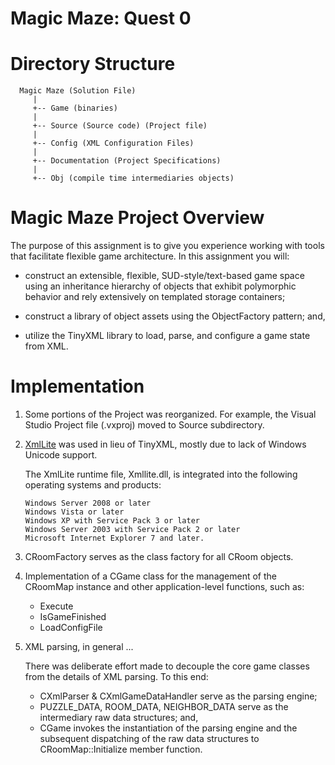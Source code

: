 # Magic Maze: Quest 0

Directory Structure
====================
```<language>
  Magic Maze (Solution File)  
     |  
     +-- Game (binaries)  
     |  
     +-- Source (Source code) (Project file)  
     |  
     +-- Config (XML Configuration Files)  
     |  
     +-- Documentation (Project Specifications)  
     |  
     +-- Obj (compile time intermediaries objects)  
```


Magic Maze Project Overview
====================
 
The purpose of this assignment is to give you experience working with tools that 
facilitate flexible game architecture. In this assignment you will:
 
 *    construct an extensible, flexible, SUD-style/text-based game space using an
      inheritance hierarchy of objects that exhibit polymorphic behavior and rely
      extensively on templated storage containers;

 *    construct a library of object assets using the ObjectFactory pattern; and,
 
 *    utilize the TinyXML library to load, parse, and configure a game state from XML.


Implementation
===============================================
1.  Some portions of the Project was reorganized.
    For example, the Visual Studio Project file (.vxproj) moved to Source subdirectory.

2.  [XmlLite](https://msdn.microsoft.com/en-us/library/ms752872(v=vs.85).aspx) was used in lieu of TinyXML, mostly due to lack of Windows Unicode support.

    The XmlLite runtime file, Xmllite.dll, is integrated into the following operating systems and products:

        Windows Server 2008 or later
        Windows Vista or later
        Windows XP with Service Pack 3 or later
        Windows Server 2003 with Service Pack 2 or later
        Microsoft Internet Explorer 7 and later.

2.  CRoomFactory serves as the class factory for all CRoom objects.

3.  Implementation of a CGame class for the management of the CRoomMap instance and other application-level
    functions, such as:
    * Execute
    * IsGameFinished
    * LoadConfigFile

4.  XML parsing, in general ...

    There was deliberate effort made to decouple the core game classes from the details of XML parsing.
    To this end:
    * CXmlParser & CXmlGameDataHandler serve as the parsing engine;
    * PUZZLE_DATA, ROOM_DATA, NEIGHBOR_DATA serve as the intermediary raw data structures; and,
    * CGame invokes the instantiation of the parsing engine and the subsequent dispatching of
      the raw data structures to CRoomMap::Initialize member function.

